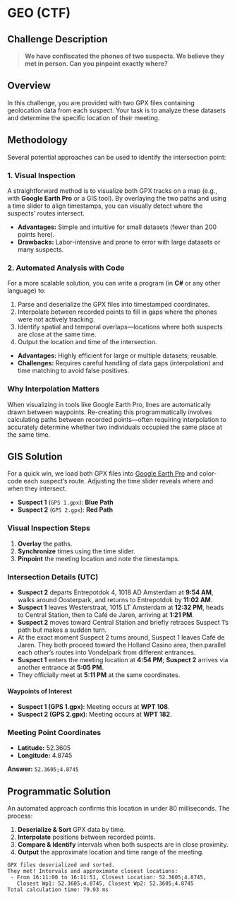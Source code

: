 # GEO (CTF)

## Challenge Description

> **We have confiscated the phones of two suspects. We believe they met in person. Can you pinpoint exactly where?**

## Overview

In this challenge, you are provided with two GPX files containing geolocation data from each suspect. Your task is to
analyze these datasets and determine the specific location of their meeting.

## Methodology

Several potential approaches can be used to identify the intersection point:

### 1. Visual Inspection

A straightforward method is to visualize both GPX tracks on a map (e.g., with **Google Earth Pro** or a GIS tool). By
overlaying the two paths and using a time slider to align timestamps, you can visually detect where the suspects’ routes
intersect.

- **Advantages:** Simple and intuitive for small datasets (fewer than 200 points here).
- **Drawbacks:** Labor-intensive and prone to error with large datasets or many suspects.

### 2. Automated Analysis with Code

For a more scalable solution, you can write a program (in **C#** or any other language) to:

1. Parse and deserialize the GPX files into timestamped coordinates.
2. Interpolate between recorded points to fill in gaps where the phones were not actively tracking.
3. Identify spatial and temporal overlaps—locations where both suspects are close at the same time.
4. Output the location and time of the intersection.

- **Advantages:** Highly efficient for large or multiple datasets; reusable.
- **Challenges:** Requires careful handling of data gaps (interpolation) and time matching to avoid false positives.

### Why Interpolation Matters

When visualizing in tools like Google Earth Pro, lines are automatically drawn between waypoints. Re-creating this
programmatically involves calculating paths between recorded points—often requiring interpolation to accurately
determine whether two individuals occupied the same place at the same time.

## GIS Solution

For a quick win, we load both GPX files into [Google Earth Pro](https://www.google.com/earth/about/versions/) and
color-code each suspect’s route. Adjusting the time slider reveals where and when they intersect.

- **Suspect 1** (`GPS 1.gpx`): **Blue Path**
- **Suspect 2** (`GPS 2.gpx`): **Red Path**

### Visual Inspection Steps

1. **Overlay** the paths.
2. **Synchronize** times using the time slider.
3. **Pinpoint** the meeting location and note the timestamps.

### Intersection Details (UTC)

- **Suspect 2** departs Entrepotdok 4, 1018 AD Amsterdam at **9:54 AM**, walks around Oosterpark, and returns to
  Entrepotdok by **11:02 AM**.
- **Suspect 1** leaves Westerstraat, 1015 LT Amsterdam at **12:32 PM**, heads to Central Station, then to Café de Jaren,
  arriving at **1:21 PM**.
- **Suspect 2** moves toward Central Station and briefly retraces Suspect 1’s path but makes a sudden turn.
- At the exact moment Suspect 2 turns around, Suspect 1 leaves Café de Jaren. They both proceed toward the Holland
  Casino area, then parallel each other’s routes into Vondelpark from different entrances.
- **Suspect 1** enters the meeting location at **4:54 PM**; **Suspect 2** arrives via another entrance at **5:05 PM**.
- They officially meet at **5:11 PM** at the same coordinates.

#### Waypoints of Interest

- **Suspect 1 (GPS 1.gpx)**: Meeting occurs at **WPT 108**.
- **Suspect 2 (GPS 2.gpx)**: Meeting occurs at **WPT 182**.

### Meeting Point Coordinates

- **Latitude:** 52.3605
- **Longitude:** 4.8745

**Answer:** `52.3605;4.8745`

## Programmatic Solution

An automated approach confirms this location in under 80 milliseconds. The process:

1. **Deserialize & Sort** GPX data by time.
2. **Interpolate** positions between recorded points.
3. **Compare & Identify** intervals when both suspects are in close proximity.
4. **Output** the approximate location and time range of the meeting.

```text
GPX files deserialized and sorted.
They met! Intervals and approximate closest locations:
 - From 16:11:00 to 16:11:51, Closest Location: 52.3605;4.8745, 
   Closest Wp1: 52.3605;4.8745, Closest Wp2: 52.3605;4.8745
Total calculation time: 79.93 ms
```